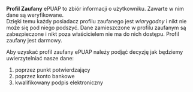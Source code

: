 **Profil Zaufany** ePUAP to zbiór informacji o użytkowniku. Zawarte w nim dane są weryfikowane.  
Dzięki temu każdy posiadacz profilu zaufanego jest *wiarygodny* i nikt nie może się pod niego podszyć.
Dane zamieszczone w profilu zaufanym są zabezpieczone i nikt  poza właścicielem nie ma do nich dostępu.
Profil zaufany jest darmowy.


Aby uzyskać profil zaufany ePUAP należy podjąć decyzję jak będziemy uwierzytelniać nasze dane:

1. poprzez punkt potwierdzający
1. poprzez konto bankowe
1. kwalifikowany podpis elektroniczny
